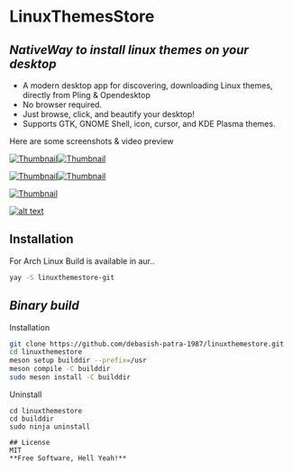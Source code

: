 # LinuxThemesStore
## _NativeWay to install linux themes on your desktop_

-  A modern desktop app for discovering, downloading Linux themes, directly from Pling & Opendesktop  
- No browser required.
- Just browse, click, and beautify your desktop!
- Supports GTK, GNOME Shell, icon, cursor, and KDE Plasma themes.

Here are some screenshots & video preview

[![Thumbnail](https://i.ibb.co/v64sy4yh/1.png)](https://i.ibb.co/mV5vZ5Z0/1.png)[![Thumbnail](https://i.ibb.co/Xhqqdd8/2.png)](https://i.ibb.co/63kkppB/2.png)

[![Thumbnail](https://i.ibb.co/DfKX8bBj/3.png)](https://i.ibb.co/k2cn9yLP/3.png)[![Thumbnail](https://i.ibb.co/k25gTmCv/4.png)](https://i.ibb.co/s9bv4WYz/4.png)

[![Thumbnail](https://i.ibb.co/V0TK6Sgg/5.png)](https://i.ibb.co/nqjWpc77/5.png)

[![alt text](https://i.ibb.co/V0TK6Sgg/5.png)](https://github.com/debasish-patra-1987/linuxthemestore/raw/refs/heads/main/screenshots/screencastsample.mp4)

## Installation
For Arch Linux Build is available in aur..
```sh
yay -S linuxthemestore-git
```
## _Binary build_
Installation
```sh
git clone https://github.com/debasish-patra-1987/linuxthemestore.git
cd linuxthemestore
meson setup builddir --prefix=/usr
meson compile -C builddir
sudo meson install -C builddir
```
Uninstall

```
cd linuxthemestore
cd builddir
sudo ninja uninstall

## License
MIT
**Free Software, Hell Yeah!**
